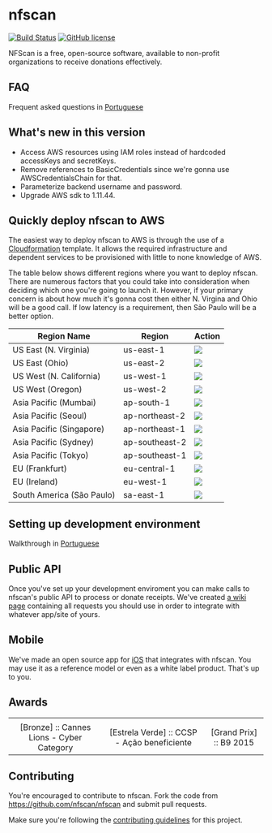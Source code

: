 # nfscan 
[![Build Status](https://travis-ci.org/nfscan/nfscan.svg?branch=master)](https://travis-ci.org/nfscan/nfscan) [![GitHub license](https://img.shields.io/badge/license-MIT-blue.svg)](https://raw.githubusercontent.com/nfscan/nfscan/master/LICENSE)

NFScan is a free, open-source software, available to non-profit organizations to receive donations effectively.

## FAQ

Frequent asked questions in [Portuguese](http://nfscan.cc/faq.html)

## What's new in this version

* Access AWS resources using IAM roles instead of hardcoded accessKeys and secretKeys.
* Remove references to BasicCredentials since we're gonna use AWSCredentialsChain for that.
* Parameterize backend username and password.
* Upgrade AWS sdk to 1.11.44.

## Quickly deploy nfscan to AWS

The easiest way to deploy nfscan to AWS is through the use of a [Cloudformation](https://aws.amazon.com/cloudformation/) template. It allows the required infrastructure and dependent services to be provisioned with little to none knowledge of AWS. 

The table below shows different regions where you want to deploy nfscan. There are numerous factors that you could take into consideration when deciding which one you're going to launch it. However, if your primary concern is about how much it's gonna cost then either N. Virgina and Ohio will be a good call. If low latency is a requirement, then São Paulo will be a better option. 

Region Name | Region | Action
------------- | ------------- | -------------
US East (N. Virginia) | us-east-1 | [![](https://s3.amazonaws.com/cloudformation-examples/cloudformation-launch-stack.png)](https://console.aws.amazon.com/cloudformation/home?region=us-east-1#/stacks/new?stackName=nfscan&templateURL=https://s3.amazonaws.com/nfscan-cloudformation-templates/cloudformation.template)
US East (Ohio) | us-east-2 | [![](https://s3.amazonaws.com/cloudformation-examples/cloudformation-launch-stack.png)](https://console.aws.amazon.com/cloudformation/home?region=us-east-2#/stacks/new?stackName=nfscan&templateURL=https://s3.amazonaws.com/nfscan-cloudformation-templates/cloudformation.template)
US West (N. California) | us-west-1 | [![](https://s3.amazonaws.com/cloudformation-examples/cloudformation-launch-stack.png)](https://console.aws.amazon.com/cloudformation/home?region=us-west-1#/stacks/new?stackName=nfscan&templateURL=https://s3.amazonaws.com/nfscan-cloudformation-templates/cloudformation.template)
US West (Oregon) | us-west-2 | [![](https://s3.amazonaws.com/cloudformation-examples/cloudformation-launch-stack.png)](https://console.aws.amazon.com/cloudformation/home?region=us-west-2#/stacks/new?stackName=nfscan&templateURL=https://s3.amazonaws.com/nfscan-cloudformation-templates/cloudformation.template)
Asia Pacific (Mumbai) | ap-south-1 | [![](https://s3.amazonaws.com/cloudformation-examples/cloudformation-launch-stack.png)](https://console.aws.amazon.com/cloudformation/home?region=ap-south-1#/stacks/new?stackName=nfscan&templateURL=https://s3.amazonaws.com/nfscan-cloudformation-templates/cloudformation.template)
Asia Pacific (Seoul) | ap-northeast-2 | [![](https://s3.amazonaws.com/cloudformation-examples/cloudformation-launch-stack.png)](https://console.aws.amazon.com/cloudformation/home?region=ap-northeast-2#/stacks/new?stackName=nfscan&templateURL=https://s3.amazonaws.com/nfscan-cloudformation-templates/cloudformation.template)
Asia Pacific (Singapore) | ap-northeast-1 | [![](https://s3.amazonaws.com/cloudformation-examples/cloudformation-launch-stack.png)](https://console.aws.amazon.com/cloudformation/home?region=ap-northeast-1#/stacks/new?stackName=nfscan&templateURL=https://s3.amazonaws.com/nfscan-cloudformation-templates/cloudformation.template)
Asia Pacific (Sydney) | ap-southeast-2 | [![](https://s3.amazonaws.com/cloudformation-examples/cloudformation-launch-stack.png)](https://console.aws.amazon.com/cloudformation/home?region=ap-southeast-2#/stacks/new?stackName=nfscan&templateURL=https://s3.amazonaws.com/nfscan-cloudformation-templates/cloudformation.template)
Asia Pacific (Tokyo) | ap-southeast-1 | [![](https://s3.amazonaws.com/cloudformation-examples/cloudformation-launch-stack.png)](https://console.aws.amazon.com/cloudformation/home?region=ap-southeast-1#/stacks/new?stackName=nfscan&templateURL=https://s3.amazonaws.com/nfscan-cloudformation-templates/cloudformation.template)
EU (Frankfurt) | eu-central-1 | [![](https://s3.amazonaws.com/cloudformation-examples/cloudformation-launch-stack.png)](https://console.aws.amazon.com/cloudformation/home?region=eu-central-1#/stacks/new?stackName=nfscan&templateURL=https://s3.amazonaws.com/nfscan-cloudformation-templates/cloudformation.template)
EU (Ireland) | eu-west-1 | [![](https://s3.amazonaws.com/cloudformation-examples/cloudformation-launch-stack.png)](https://console.aws.amazon.com/cloudformation/home?region=eu-west-1#/stacks/new?stackName=nfscan&templateURL=https://s3.amazonaws.com/nfscan-cloudformation-templates/cloudformation.template)
South America (São Paulo) | sa-east-1 | [![](https://s3.amazonaws.com/cloudformation-examples/cloudformation-launch-stack.png)](https://console.aws.amazon.com/cloudformation/home?region=sa-east-1#/stacks/new?stackName=nfscan&templateURL=https://s3.amazonaws.com/nfscan-cloudformation-templates/cloudformation.template)


## Setting up development environment

Walkthrough in [Portuguese](https://github.com/nfscan/nfscan/wiki/Develpment-environment---%5BPortuguese%5D)

## Public API

Once you've set up your development enviroment you can make calls to nfscan's public API to process or donate receipts. We've created [a wiki page](https://github.com/nfscan/nfscan/wiki/Public-API-calls-%5BPortuguese%5D) containing all requests you should use in order to integrate with whatever app/site of yours.

## Mobile

We've made an open source app for [iOS](https://github.com/nfscan/ios-receipt-scan-example) that integrates with nfscan. You may use it as a reference model or even as a white label product. That's up to you.

## Awards

<table>
  <tbody>
    <tr>
      <td><img src="https://raw.githubusercontent.com/nfscan/nfscan/master/03-Documentation/02-DocAssets/award-01.jpg" alt=""/></td>
      <td><img src="https://raw.githubusercontent.com/nfscan/nfscan/master/03-Documentation/02-DocAssets/award-02.jpg" alt=""/></td>
      <td><img src="https://raw.githubusercontent.com/nfscan/nfscan/master/03-Documentation/02-DocAssets/award-03.jpg" alt=""/></td>
    </tr>
    <tr align="center">
      <td>[Bronze] :: Cannes Lions - Cyber Category</td>
      <td>[Estrela Verde] :: CCSP - Ação beneficiente</td>
      <td>[Grand Prix] :: B9 2015 </td>
    </tr>
  </tbody>
</table>

## Contributing 

You're encouraged to contribute to nfscan. Fork the code from https://github.com/nfscan/nfscan and submit pull requests.

Make sure you're following the [contributing guidelines](https://github.com/nfscan/nfscan/blob/master/CONTRIBUTING.md) for this project.

